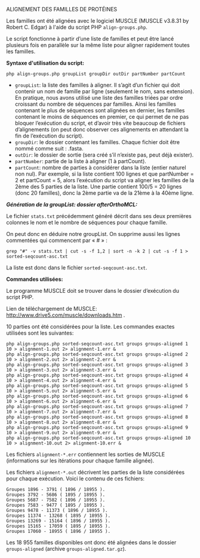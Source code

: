 ALIGNEMENT DES FAMILLES DE PROTÉINES

Les familles ont été alignées avec le logiciel MUSCLE (MUSCLE v3.8.31 by Robert C. Edgar) à l'aide du script PHP `align-groups.php`.

Le script fonctionne à partir d’une liste de familles et peut être lancé plusieurs fois en parallèle sur la même liste pour aligner rapidement toutes les familles.

**Syntaxe d'utilisation du script:**
```
php align-groups.php groupList groupDir outDir partNumber partCount
```
* `groupList`: la liste des familles à aligner. Il s’agit d’un fichier qui doit contenir un nom de famille par ligne (seulement le nom, sans extension). En pratique, nous avons utilisé une liste des familles triées par ordre croissant du nombre de séquences par familles. Ainsi les familles contenant le plus de séquences sont alignées en dernier, les familles contenant le moins de séquences en premier, ce qui permet de ne pas bloquer l’exécution du script, et d’avoir très vite beaucoup de fichiers d’alignements (on peut donc observer ces alignements en attendant la fin de l’exécution du script).
* `groupDir`: le dossier contenant les familles. Chaque fichier doit être nommé comme suit : <nom de la famille>.fasta.
* `outDir`: le dossier de sortie (sera créé s’il n’existe pas, peut déjà exister).
* `partNumber`: partie de la liste à aligner (1 à partCount).
* `partCount`: nombre de parties à considérer dans la liste (entier naturel non nul). Par exemple, si la liste contient 100 lignes et que partNumber = 2 et partCount = 5, alors l’exécution du script va aligner les familles de la 2ème des 5 parties de la liste. Une partie contient 100/5 = 20 lignes (donc 20 familles), donc la 2ème partie va de la 21ème à la 40ème ligne.

**_Génération de la groupList: dossier afterOrthoMCL:_**

Le fichier `stats.txt` précédemment généré décrit dans ses deux premières colonnes le nom et le nombre de séquences pour chaque famille.

On peut donc en déduire notre groupList. On supprime aussi les lignes commentées qui commencent par « # » :
```
grep "#" -v stats.txt | cut -s -f 1,2 | sort -n -k 2 | cut -s -f 1 > sorted-seqcount-asc.txt
```

La liste est donc dans le fichier `sorted-seqcount-asc.txt`.

**Commandes utilisées:**

Le programme MUSCLE doit se trouver dans le dossier d’exécution du script PHP.

Lien de téléchargement de MUSCLE: http://www.drive5.com/muscle/downloads.htm .

10 parties ont été considérées pour la liste.  Les commandes exactes utilisées sont les suivantes:
```
php align-groups.php sorted-seqcount-asc.txt groups groups-aligned 1 10 > alignment-1.out 2> alignment-1.err &
php align-groups.php sorted-seqcount-asc.txt groups groups-aligned 2 10 > alignment-2.out 2> alignment-2.err &
php align-groups.php sorted-seqcount-asc.txt groups groups-aligned 3 10 > alignment-3.out 2> alignment-3.err &
php align-groups.php sorted-seqcount-asc.txt groups groups-aligned 4 10 > alignment-4.out 2> alignment-4.err &
php align-groups.php sorted-seqcount-asc.txt groups groups-aligned 5 10 > alignment-5.out 2> alignment-5.err &
php align-groups.php sorted-seqcount-asc.txt groups groups-aligned 6 10 > alignment-6.out 2> alignment-6.err &
php align-groups.php sorted-seqcount-asc.txt groups groups-aligned 7 10 > alignment-7.out 2> alignment-7.err &
php align-groups.php sorted-seqcount-asc.txt groups groups-aligned 8 10 > alignment-8.out 2> alignment-8.err &
php align-groups.php sorted-seqcount-asc.txt groups groups-aligned 9 10 > alignment-9.out 2> alignment-9.err &
php align-groups.php sorted-seqcount-asc.txt groups groups-aligned 10 10 > alignment-10.out 2> alignment-10.err &
```

Les fichiers `alignment-*.err` contiennent les sorties de MUSCLE (informations sur les itérations pour chaque famille alignée).

Les fichiers `alignment-*.out` décrivent les parties de la liste considérées pour chaque exécution. Voici le contenu de ces fichiers:
```
Groupes 1896 - 3791 ( 1896 / 18955 ).
Groupes 3792 - 5686 ( 1895 / 18955 ).
Groupes 5687 - 7582 ( 1896 / 18955 ).
Groupes 7583 - 9477 ( 1895 / 18955 ).
Groupes 9478 - 11373 ( 1896 / 18955 ).
Groupes 11374 - 13268 ( 1895 / 18955 ).
Groupes 13269 - 15164 ( 1896 / 18955 ).
Groupes 15165 - 17059 ( 1895 / 18955 ).
Groupes 17060 - 18955 ( 1896 / 18955 ).
```

Les 18 955 familles disponibles ont donc été alignées dans le dossier `groups-aligned` (archive `groups-aligned.tar.gz`).
